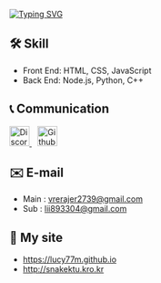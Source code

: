 <a href="https://git.io/typing-svg"><img src="https://readme-typing-svg.demolab.com?font=Fira+Code&size=25&pause=1000&color=F7F7F7&width=435&lines=Hello+There!+%F0%9F%91%BB%F0%9F%91%BB" alt="Typing SVG" /></a>

## 🛠️ Skill
* Front End: HTML, CSS, JavaScript
* Back End: Node.js, Python, C++

## 📞 Communication

<a href="https://discord.com/users/868361472043003934" target="_blank" style="margin-right: 10px;">
  <img src="https://cdn.discordapp.com/attachments/1208011896322793494/1267711674064834580/discord.png?ex=66a9c800&is=66a87680&hm=0cd882db9cf85ea0c27fd554688fc504f764f76e838e8b2e4eee555ef5dfb8d6&" alt="Discord" width="35" height="35">
</a>
<a href="https://github.com/Lucy77m" target="_blank">
  <img src="https://cdn.discordapp.com/attachments/1208011896322793494/1267715574813818900/github.png?ex=66a9cba2&is=66a87a22&hm=89ef2c01947052ec49c529e2d1c7df5a5b7ccdb3567e27244881bd97d7551316&" alt="Github" width="35" height="35">
</a>


## ✉️ E-mail

* Main : vrerajer2739@gmail.com
* Sub : lii893304@gmail.com

## 👻 My site

* https://lucy77m.github.io
* http://snakektu.kro.kr


